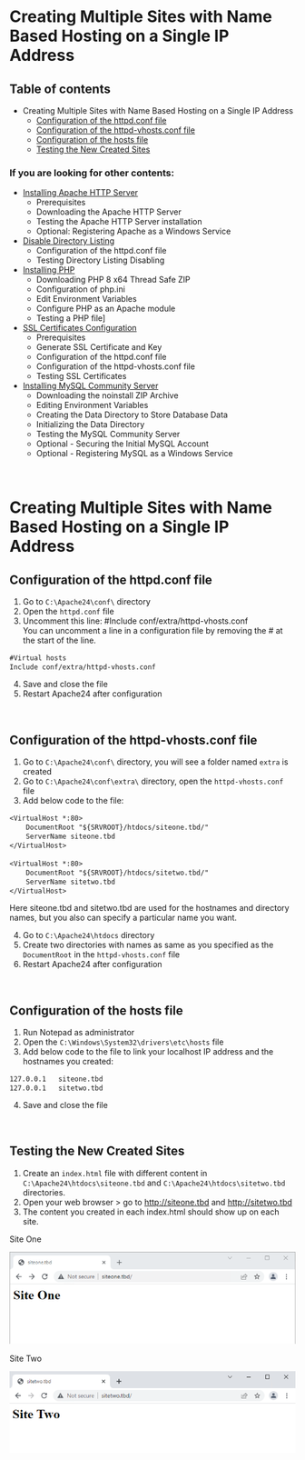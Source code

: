 # **Creating Multiple Sites with Name Based Hosting on a Single IP Address**


## Table of contents
* Creating Multiple Sites with Name Based Hosting on a Single IP Address
    * [Configuration of the httpd.conf file](#multipleSitesConfOne)
    * [Configuration of the httpd-vhosts.conf file](#multipleSitesConfTwo)
    * [Configuration of the hosts file](#multipleSitesConfThree)
    * [Testing the New Created Sites](#multipleSitesTest)

### If you are looking for other contents:
* [Installing Apache HTTP Server](../ApacheHTTPServer)
    * Prerequisites
    * Downloading the Apache HTTP Server
    * Testing the Apache HTTP Server installation
    * Optional: Registering Apache as a Windows Service
* [Disable Directory Listing](../DirectoryListing)
    * Configuration of the httpd.conf file
    * Testing Directory Listing Disabling
* [Installing PHP](../PHP)
    * Downloading PHP 8 x64 Thread Safe ZIP
    * Configuration of php.ini
    * Edit Environment Variables
    * Configure PHP as an Apache module
    * Testing a PHP file]
* [SSL Certificates Configuration](../SSL)
    * Prerequisites
    * Generate SSL Certificate and Key
    * Configuration of the httpd.conf file
    * Configuration of the httpd-vhosts.conf file
    * Testing SSL Certificates
* [Installing MySQL Community Server](../MySQL)
    * Downloading the noinstall ZIP Archive
    * Editing Environment Variables
    * Creating the Data Directory to Store Database Data
    * Initializing the Data Directory
    * Testing the MySQL Community Server
    * Optional - Securing the Initial MySQL Account
    * Optional - Registering MySQL as a Windows Service

<br>

# Creating Multiple Sites with Name Based Hosting on a Single IP Address <a id="multipleSites"></a>

## Configuration of the httpd.conf file <a id="multipleSitesConfOne"></a>
1. Go to `C:\Apache24\conf\` directory
2. Open the `httpd.conf` file
3. Uncomment this line: #Include conf/extra/httpd-vhosts.conf 
<br>You can uncomment a line in a configuration file by removing the # at the start of the line.

```
#Virtual hosts
Include conf/extra/httpd-vhosts.conf
```
4. Save and close the file 
5. Restart Apache24 after configuration

<br>

## Configuration of the httpd-vhosts.conf file <a id="multipleSitesConfTwo"></a>
1. Go to `C:\Apache24\conf\` directory, you will see a folder named `extra` is created
2. Go to `C:\Apache24\conf\extra\` directory, open the `httpd-vhosts.conf` file
3. Add below code to the file:
```
<VirtualHost *:80>
    DocumentRoot "${SRVROOT}/htdocs/siteone.tbd/"
    ServerName siteone.tbd
</VirtualHost>

<VirtualHost *:80>
    DocumentRoot "${SRVROOT}/htdocs/sitetwo.tbd/"
    ServerName sitetwo.tbd
</VirtualHost>
```
Here siteone.tbd and sitetwo.tbd are used for the hostnames and directory names, but you also can specify a particular name you want. 

4. Go to `C:\Apache24\htdocs` directory
5. Create two directories with names as same as you specified as the `DocumentRoot` in the `httpd-vhosts.conf` file
6. Restart Apache24 after configuration

<br>

## Configuration of the hosts file <a id="multipleSitesConfThree"></a>
1. Run Notepad as administrator
2. Open the `C:\Windows\System32\drivers\etc\hosts` file
3. Add below code to the file to link your localhost IP address and the hostnames you created:
```
127.0.0.1   siteone.tbd
127.0.0.1   sitetwo.tbd
```
4. Save and close the file

<br>

## Testing the New Created Sites <a id="multipleSitesTest"></a>
1. Create an `index.html` file with different content in `C:\Apache24\htdocs\siteone.tbd` and `C:\Apache24\htdocs\sitetwo.tbd` directories. 
2. Open your web browser > go to http://siteone.tbd and  http://sitetwo.tbd
3. The content you created in each index.html should show up on each site.

Site One

![Site One](/images/siteone.png)

Site Two

![Site Two](/images/sitetwo.png)


